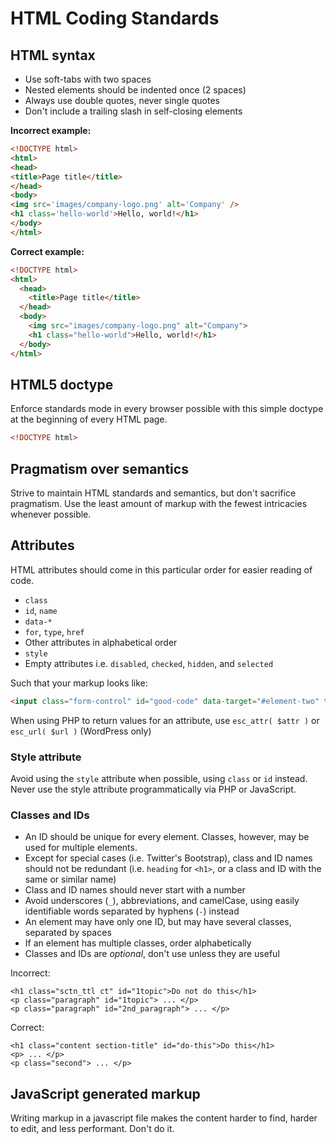 # HTML Coding Standards


## HTML syntax

* Use soft-tabs with two spaces
* Nested elements should be indented once (2 spaces)
* Always use double quotes, never single quotes
* Don't include a trailing slash in self-closing elements

**Incorrect example:**

````html
<!DOCTYPE html>
<html>
<head>
<title>Page title</title>
</head>
<body>
<img src='images/company-logo.png' alt='Company' />
<h1 class='hello-world'>Hello, world!</h1>
</body>
</html>
````

**Correct example:**

````html
<!DOCTYPE html>
<html>
  <head>
    <title>Page title</title>
  </head>
  <body>
    <img src="images/company-logo.png" alt="Company">
    <h1 class="hello-world">Hello, world!</h1>
  </body>
</html>
````


## HTML5 doctype

Enforce standards mode in every browser possible with this simple doctype at the beginning of every HTML page.

````html
<!DOCTYPE html>
````


## Pragmatism over semantics

Strive to maintain HTML standards and semantics, but don't sacrifice pragmatism. Use the least amount of markup with the fewest intricacies whenever possible.


## Attributes

HTML attributes should come in this particular order for easier reading of code.

* `class`
* `id`, `name`
* `data-*`
* `for`, `type`, `href`
* Other attributes in alphabetical order
* `style`
* Empty attributes i.e. `disabled`, `checked`, `hidden`, and `selected`

Such that your markup looks like:

````html
<input class="form-control" id="good-code" data-target="#element-two" type="radio" value="Yes" checked>
````

When using PHP to return values for an attribute, use `esc_attr( $attr )` or `esc_url( $url )` (WordPress only)

### Style attribute
Avoid using the `style` attribute when possible, using `class` or `id` instead. Never use the style attribute programmatically via PHP or JavaScript.

### Classes and IDs
 - An ID should be unique for every element. Classes, however, may be used for multiple elements.
 - Except for special cases (i.e. Twitter's Bootstrap), class and ID names should not be redundant
(i.e. `heading` for `<h1>`, or a class and ID with the same or similar name)
 - Class and ID names should never start with a number
 - Avoid underscores (`_`), abbreviations, and camelCase, using easily identifiable words separated by hyphens (`-`) instead
 - An element may have only one ID, but may have several classes, separated by spaces
 - If an element has multiple classes, order alphabetically
 - Classes and IDs are _optional_, don't use unless they are useful

Incorrect:
```
<h1 class="sctn_ttl ct" id="1topic">Do not do this</h1>
<p class="paragraph" id="1topic"> ... </p>
<p class="paragraph" id="2nd_paragraph"> ... </p>
```

Correct:
```
<h1 class="content section-title" id="do-this">Do this</h1>
<p> ... </p>
<p class="second"> ... </p>
```

## JavaScript generated markup

Writing markup in a javascript file makes the content harder to find, harder to edit, and less performant. Don't do it.
